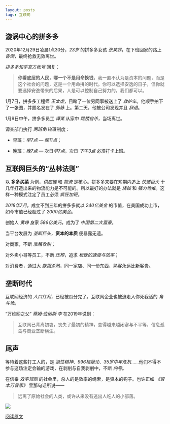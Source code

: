 ```yaml
---
layout: posts
tags: 互联网
---
```




## 漩涡中心的拼多多

2020年12月29日凌晨1点30分，*23岁* 的拼多多女孩 *张某霏*，在下班回家的路上 *昏倒*，最终抢救无效离世。

*拼多多知乎官方帐号* 回复：

> **你看底层的人民，哪一个不是用命换钱**，我一直不认为是资本的问题，而是这个社会的问题，这是一个用命拼的时代。你可以选择安逸的日子，但你就要选择安逸带来的后果，人是可以控制自己努力的，我们都可以。

1月7日，拼多多工程师 *王太虚*，目睹了一位男同事被送上了 *救护车*。他顺手拍下了一张图，并匿名发在了 *脉脉* 上。第二天，他被公司发现并且 *辞退*。

1月9日中午，拼多多员工 *谭某* 从家中 *跳楼自杀*，当场离世。

谭某部门执行 *两班倒* 轮班制度：

* 早班：*早7点* — *晚11点*；

* 晚班：*晚7点* — 次日*早7点*，次日 *下午3点* 必须打卡上班。

## 互联网巨头的“丛林法则”

以 **多多买菜** 为例，*供应链* 和 *物流* 是核心。拼多多来要在短期内追上 *快递巨头* 十几年打造出来的物流能力是不可能的。所以最好的办法就是 *烧钱* 和 *强力地推*。这样一种模式注定了员工必须 *疯狂加班*。

*2018年7月*，成立不到三年的拼多多就以 *240亿美金* 的市值，在美国成功上市，如今市值已经超过了 *2000亿美金*。

创始人 *黄峥* 身家 *586亿美元*，成为了 *中国第二大富豪*。

当平台发展为 *垄断巨头*，**资本的本质** 便暴露无遗。

对商家，不断 *涨租收税*；

对外卖小哥等员工，不断 *压榨*，追求 *极致的速度与效率*；

对消费者，通过大 *数据杀熟*，同一家店、同一份东西，熟客永远比新客贵。

## 垄断时代

互联网经济的 *人口红利*，已经被瓜分完了。互联网企业也被迫走入你死我活的 *角斗场*。

“万维网之父” *蒂姆·伯纳斯·李* 在2019年说到：

>  互联网已背离初衷，丧失了最初的精神，变得越来越闭塞与不平等，信息孤岛与商业垄断横生。

## 尾声

等待着这些打工人的，是 *狼性精神*、*996福报论*、*35岁中年危机*……他们不得不参与这场注定会输的游戏，在剥削与自我剥削中，不断 *内卷*。

在信奉 *效率规则* 的社会里，杀人的是效率的绳索，是资本的钩子。也许正如 *《资本万骨冢》* 里那句话所说——

> 远离了原始社会的人类，或许从来没有逃出人吃人的小部落。

![](http://zhouzm.cn/images/2021/0315-1.jpeg)

[阅读原文](https://new.qq.com/rain/a/20210114A0GNOD00)